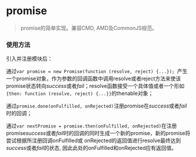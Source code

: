 # promise

> promise的简单实现。兼容CMD, AMD及CommonJS规范。

### 使用方法

引入并注册模块后：

通过`var promise = new Promise(function (resolve, reject) {...}); `产生一个promise对象，作为参数的回调函数中调用resolve或者reject方法来使该promise状态转向*success*或者*fail*；resolve函数接受一个具体值或者一个形如`{then: function (resolve, reject) {...}}`的thenable对象；

通过`promise.done(onFulfilled, onRejected)`注册promise在*success*或者*fail*时的回调；

通过`var nextPromise = promise.then(onFulfilled, onRejected)`在注册promise*success*或者*fail*时的回调的同时生成一个新的promise，新的promise将尝试根据所注册回调onFulfilled或 onRejected的返回值进行resolve最终达到*success*或者*fail*的状态, 因此此处的onFulfilled和onRejected应有返回值。